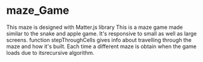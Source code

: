 # maze_Game
This maze is designed with Matter.js library
This is a maze game made similar to the snake and apple game.
It's responsive to small as well as large screens.
function stepThroughCells gives info about travelling through the maze and how it's built.
Each time a different maze is obtain when the game loads due to itsrecursive algorithm.
